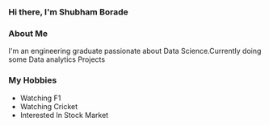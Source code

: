 ### Hi there, I'm Shubham Borade

### About Me 
I'm an engineering graduate passionate about Data Science.Currently doing some Data analytics Projects

### My Hobbies
- Watching F1
- Watching Cricket
- Interested In Stock Market
